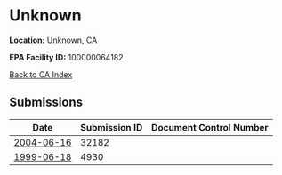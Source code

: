 # Unknown

**Location:** Unknown, CA

**EPA Facility ID:** 100000064182

[Back to CA Index](../../index.md)

## Submissions

| Date | Submission ID | Document Control Number |
|------|--------------|-------------------------|
| [2004-06-16](submissions/32182.md) | 32182 |  |
| [1999-06-18](submissions/4930.md) | 4930 |  |
